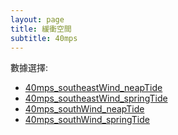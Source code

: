 ```yaml
---
layout: page
title: 緩衝空間
subtitle: 40mps
---
```


數據選擇:

- <a href="../40mps_southeastWind_neapTide">40mps_southeastWind_neapTide</a>
- <a href="../40mps_southeastWind_springTide">40mps_southeastWind_springTide</a>
- <a href="../40mps_southWind_neapTide">40mps_southWind_neapTide</a>
- <a href="../40mps_southWind_springTide">40mps_southWind_springTide</a>

